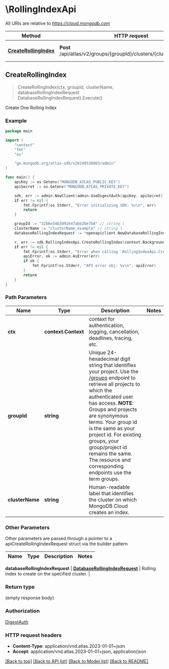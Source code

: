 # \RollingIndexApi

All URIs are relative to *https://cloud.mongodb.com*

Method | HTTP request | Description
------------- | ------------- | -------------
[**CreateRollingIndex**](RollingIndexApi.md#CreateRollingIndex) | **Post** /api/atlas/v2/groups/{groupId}/clusters/{clusterName}/index | Create One Rolling Index



## CreateRollingIndex

> CreateRollingIndex(ctx, groupId, clusterName, databaseRollingIndexRequest DatabaseRollingIndexRequest).Execute()

Create One Rolling Index


### Example

```go
package main

import (
    "context"
    "fmt"
    "os"

    "go.mongodb.org/atlas-sdk/v20240530003/admin"
)

func main() {
    apiKey := os.Getenv("MONGODB_ATLAS_PUBLIC_KEY")
    apiSecret := os.Getenv("MONGODB_ATLAS_PRIVATE_KEY")

    sdk, err := admin.NewClient(admin.UseDigestAuth(apiKey, apiSecret))
    if err != nil {
        fmt.Fprintf(os.Stderr, "Error initializing SDK: %v\n", err)
        return
    }

    groupId := "32b6e34b3d91647abb20e7b8" // string | 
    clusterName := "clusterName_example" // string | 
    databaseRollingIndexRequest := *openapiclient.NewDatabaseRollingIndexRequest("Collection_example", "Db_example") // DatabaseRollingIndexRequest | 

    r, err := sdk.RollingIndexApi.CreateRollingIndex(context.Background(), groupId, clusterName, &databaseRollingIndexRequest).Execute()
    if err != nil {
        fmt.Fprintf(os.Stderr, "Error when calling `RollingIndexApi.CreateRollingIndex`: %v (%v)\n", err, r)
        apiError, ok := admin.AsError(err)
        if ok {
            fmt.Fprintf(os.Stderr, "API error obj: %v\n", apiError)
        }
        return
    }
}
```

### Path Parameters


Name | Type | Description  | Notes
------------- | ------------- | ------------- | -------------
**ctx** | **context.Context** | context for authentication, logging, cancellation, deadlines, tracing, etc.
**groupId** | **string** | Unique 24-hexadecimal digit string that identifies your project. Use the [/groups](#tag/Projects/operation/listProjects) endpoint to retrieve all projects to which the authenticated user has access.  **NOTE**: Groups and projects are synonymous terms. Your group id is the same as your project id. For existing groups, your group/project id remains the same. The resource and corresponding endpoints use the term groups. | 
**clusterName** | **string** | Human-readable label that identifies the cluster on which MongoDB Cloud creates an index. | 

### Other Parameters

Other parameters are passed through a pointer to a apiCreateRollingIndexRequest struct via the builder pattern


Name | Type | Description  | Notes
------------- | ------------- | ------------- | -------------


 **databaseRollingIndexRequest** | [**DatabaseRollingIndexRequest**](DatabaseRollingIndexRequest.md) | Rolling index to create on the specified cluster. | 

### Return type

 (empty response body)

### Authorization
[DigestAuth](../README.md#Authentication)

### HTTP request headers

- **Content-Type**: application/vnd.atlas.2023-01-01+json
- **Accept**: application/vnd.atlas.2023-01-01+json, application/json

[[Back to top]](#) [[Back to API list]](../README.md#documentation-for-api-endpoints)
[[Back to Model list]](../README.md#documentation-for-models)
[[Back to README]](../README.md)

